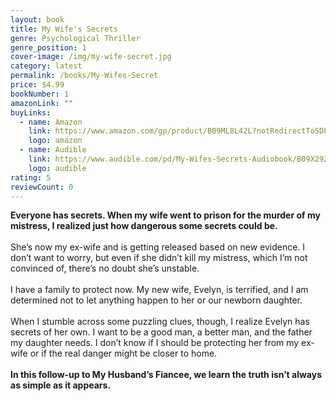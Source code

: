 ```yaml
---
layout: book
title: My Wife's Secrets
genre: Psychological Thriller
genre_position: 1
cover-image: /img/my-wife-secret.jpg
category: latest
permalink: /books/My-Wifes-Secret
price: $4.99
bookNumber: 1
amazonLink: ""
buyLinks:
  - name: Amazon
    link: https://www.amazon.com/gp/product/B09ML8L42L?notRedirectToSDP=1&ref_=dbs_mng_calw_1&storeType=ebooks
    logo: amazon
  - name: Audible
    link: https://www.audible.com/pd/My-Wifes-Secrets-Audiobook/B09X292VJH?ref=a_author_We_c19_lProduct_1_7&pf_rd_p=1ae0e65e-ad09-4aa7-aa73-772cefb1b5e1&pf_rd_r=C0AD7MM7MF8FA2B66JFY
    logo: audible
rating: 5
reviewCount: 0
---
```

**Everyone has secrets. When my wife went to prison for the murder of my mistress, I realized just how dangerous some secrets could be.**\
\
She’s now my ex-wife and is getting released based on new evidence. I don’t want to worry, but even if she didn’t kill my mistress, which I’m not convinced of, there’s no doubt she’s unstable.\
\
I have a family to protect now. My new wife, Evelyn, is terrified, and I am determined not to let anything happen to her or our newborn daughter.\
\
When I stumble across some puzzling clues, though, I realize Evelyn has secrets of her own. I want to be a good man, a better man, and the father my daughter needs. I don’t know if I should be protecting her from my ex-wife or if the real danger might be closer to home.\
\
**In this follow-up to My Husband’s Fiancee, we learn the truth isn’t always as simple as it appears.**
